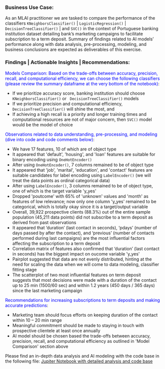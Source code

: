 ###  Business Use Case:

As an MLAI practitioner we are tasked to compare the performance of the classifiers `KNeighborsClassifier()` | `LogisticRegression()` | `DecisionTreeClassifier()` | and `SVC()` in the context of Portuguese banking institution dataset detailing bank’s marketing campaigns to facilitate subscription to a term deposit. Summary of findings related to AI models’ performance along with data analysis, pre-processing, modeling, and business conclusions are expected as deliverables of this exercise.

### Findings | Actionable Insights | Recommendations:

<font color="blue">Models Comparison: Based on the trade-offs between accuracy, precision, recall, and computational efficiency, we can choose the following classifiers (please review the summary dataframe at the very bottom of the notebook)</font>:
- If we prioritize accuracy score, banking institution should choose `KNeighborsClassifier()` or ` DecisionTreeClassifier()` models
- If we prioritize precision and computational efficiency, `DecisionTreeClassifier()` will shine the most, and
- If achieving a high recall is a priority and longer training times and computational resources are not of major concern, then `SVC()` model would be the model of choice

<font color="blue">Observations related to data understanding, pre-processing, and modeling (dive into code and code comments below)</font>:
  - We have 17 features, 10 of which are of object type
  - It appeared that 'default', 'housing', and 'loan' features are suitable for binary encoding using `OneHotEncoder()`
  - After using `OneHotEncoder()`, 7 columns remained to be of object type
  - It appeared that 'job', 'marital', 'education', and 'contact' features are suitable candidates for label encoding using `LabelEncoder()` (we will treat the data points as ordinal categorical data)
  - After using `LabelEncoder()`, 3 columns remained to be of object type, one of which is the target variable 'y_yes'
  - Dropped 'poutcome' with 65% of 'unknown' values and 'month' as features of low relevance; now only one column 'y_yes' remained to be categorical, which is totally okay since it is a target/output variable
  - Overall, 39,922 prospective clients (88.3%) out of the entire sample population (45,211 data points) did not subscribe to a term deposit as derived from past observations
  - It appeared that ‘duration’ (last contact in seconds), ‘pdays’ (number of days passed by after the contact), and ‘previous’ (number of contacts performed during last campaigns) are the most influential factors affecting the subscription to a term deposit
  - Correlation matrix of features also confirmed that ‘duration’ (last contact in seconds) has the biggest impact on oucome variable 'y_yes'
  - Pairplot suggested that data are not evenly distributed, hinting at the need for scaling the data when we will come to data modeling, classifier fitting stage
  - The scatterplot of two most influential features on term deposit suggests that most decisions were made with a duration of the contact up to 25 min (1500/60 sec) and within 1.2 years (450 days / 365 days) since the last marketing campaign
  
<font color="blue">Recommendations for increasing subscriptions to term deposits and making accurate predictions</font>:
  - Marketing team should focus efforts on keeping duration of the contact within 10 – 20 min range
  - Meaningful commitment should be made to staying in touch with prospective clientele at least once annually
  - AI model should be chosen based the trade-offs between accuracy, precision, recall, and computational efficiency as outlined in 'Model Comparison' section above

Please find an in-depth data analysis and AI modeling with the code base in the following file: [Jupiter Notebook with detailed analysis and code base](https://github.com/iheavenAIML/AIML_liveproject_03/blob/main/practicalApplication_v03_iheaven.ipynb)
